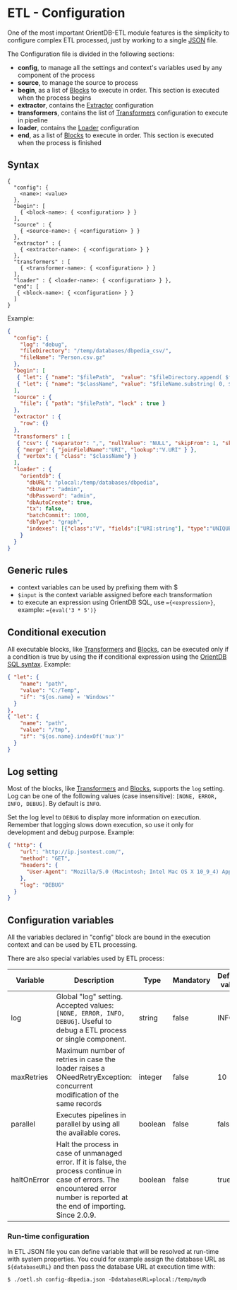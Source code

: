 # ETL - Configuration

One of the most important OrientDB-ETL module features is the simplicity to configure complex ETL processed, just by working to a single [JSON](http://en.wikipedia.org/wiki/JSON) file.

The Configuration file is divided in the following sections:
- **config**, to manage all the settings and context's variables used by any component of the process
- **source**, to manage the source to process
- **begin**, as a list of [Blocks](Block.md) to execute in order. This section is executed when the process begins
- **extractor**, contains the [Extractor](Extractor.md) configuration
- **transformers**, contains the list of [Transformers](Transformer.md) configuration to execute in pipeline
- **loader**, contains the [Loader](Loader.md) configuration
- **end**, as a list of [Blocks](Block.md) to execute in order. This section is executed when the process is finished

## Syntax
```
{
  "config": {
    <name>: <value>
  },
  "begin": [
    { <block-name>: { <configuration> } }
  ],
  "source" : {
    { <source-name>: { <configuration> } }
  },
  "extractor" : {
    { <extractor-name>: { <configuration> } }
  },
  "transformers" : [
    { <transformer-name>: { <configuration> } }
  ],
  "loader" : { <loader-name>: { <configuration> } },
  "end": [
   { <block-name>: { <configuration> } }
  ]
}
```

Example:

```json
{
  "config": {
    "log": "debug",
    "fileDirectory": "/temp/databases/dbpedia_csv/",
    "fileName": "Person.csv.gz"
  },
  "begin": [
   { "let": { "name": "$filePath",  "value": "$fileDirectory.append( $fileName )"} },
   { "let": { "name": "$className", "value": "$fileName.substring( 0, $fileName.indexOf(".") )"} }
  ],
  "source" : {
    "file": { "path": "$filePath", "lock" : true }
  },
  "extractor" : {
    "row": {}
  },
  "transformers" : [
   { "csv": { "separator": ",", "nullValue": "NULL", "skipFrom": 1, "skipTo": 3 } },
   { "merge": { "joinFieldName":"URI", "lookup":"V.URI" } },
   { "vertex": { "class": "$className"} }
  ],
  "loader" : {
    "orientdb": {
      "dbURL": "plocal:/temp/databases/dbpedia",
      "dbUser": "admin",
      "dbPassword": "admin",
      "dbAutoCreate": true,
      "tx": false,
      "batchCommit": 1000,
      "dbType": "graph",
      "indexes": [{"class":"V", "fields":["URI:string"], "type":"UNIQUE" }]
    }
  }
}
```

## Generic rules
- context variables can be used by prefixing them with $
- `$input` is the context variable assigned before each transformation
- to execute an expression using OrientDB SQL, use `={<expression>}`, example: `={eval('3 * 5')}`

## Conditional execution
All executable blocks, like [Transformers](Transformer.md) and [Blocks](Block.md), can be executed only if a condition is true by using the **if** conditional expression using the [OrientDB SQL syntax](SQL-Where.md). Example:

```json
{ "let": {
    "name": "path",
    "value": "C:/Temp",
    "if": "${os.name} = 'Windows'"
  }
},
{ "let": {
    "name": "path",
    "value": "/tmp",
    "if": "${os.name}.indexOf('nux')"
  }
}
````

## Log setting
Most of the blocks, like [Transformers](Transformer.md) and [Blocks](Block.md), supports the `log` setting. Log can be one of the following values (case insensitive): `[NONE, ERROR, INFO, DEBUG]`. By default is `INFO`.

Set the log level to `DEBUG` to display more information on execution. Remember that logging slows down execution, so use it only for development and debug purpose. Example:

```json
{ "http": {
    "url": "http://ip.jsontest.com/",
    "method": "GET",
    "headers": {
      "User-Agent": "Mozilla/5.0 (Macintosh; Intel Mac OS X 10_9_4) AppleWebKit/537.36 (KHTML, like Gecko) Chrome/36.0.1985.125 Safari/537.36"
    },
    "log": "DEBUG"
  }
}
```

## Configuration variables
All the variables declared in "config" block are bound in the execution context and can be used by ETL processing.

There are also special variables used by ETL process:

| Variable | Description | Type | Mandatory | Default value |
|-----------|-------------|------|-----------|-----------|
|log|Global "log" setting. Accepted values: `[NONE, ERROR, INFO, DEBUG]`. Useful to debug a ETL process or single component.|string|false|INFO|
|maxRetries|Maximum number of retries in case the loader raises a ONeedRetryException: concurrent modification of the same records|integer|false|10|
|parallel|Executes pipelines in parallel by using all the available cores.|boolean|false|false|
|haltOnError|Halt the process in case of unmanaged error. If it is false, the process continue in case of errors. The encountered error number is reported at the end of importing. Since 2.0.9.|boolean|false|true|


### Run-time configuration

In ETL JSON file you can define variable that will be resolved at run-time with system properties. You could for example assign the database URL as `${databaseURL}` and then pass the database URL at execution time with:
```
$ ./oetl.sh config-dbpedia.json -DdatabaseURL=plocal:/temp/mydb
```
